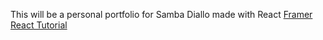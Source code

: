 This will be a personal portfolio for Samba Diallo made with React
[Framer React Tutorial](https://www.framer.com/blog/posts/react-portfolio/)
